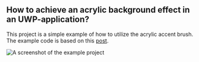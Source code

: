 ## How to achieve an acrylic background effect in an UWP-application?

This project is a simple example of how to utilize the acrylic accent brush. The example code is based on this [post](https://stackoverflow.com/a/43711413/6649611).

![A screenshot of the example project](https://i.imgur.com/uOPqbAt.png)
